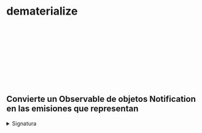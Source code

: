 <div class="page-heading">

# dematerialize

<a target="_blank" href="https://github.com/ReactiveX/rxjs/blob/master/src/internal/operators/dematerialize.ts">
<svg>
  <use xlink:href="/assets/icons/github.svg#github"></use>
</svg>
</a>
</div>

<h2 class="subtitle"> Convierte un Observable de objetos Notification en las emisiones que representan
</h2>

<details>
<summary>Signatura</summary>

### Firma

`dematerialize<T>(): OperatorFunction<Notification<T>, T>`

### Parámetros

No recibe ningún parámetro.

### Retorna

`OperatorFunction<Notification<T>, T>`: Un Observable que emite elementos y notificaciones embebidos en objetos `Notification` emitidos por el Observable fuente.

## Description

Transforma los objetos `Notification` en emisiones `next`, `error` y `complete`. Es el operador opuesto a `materialize`.

<img src="assets/images/marble-diagrams/utility/dematerialize.png" alt="Diagrama de canicas del operador dematerialize">

`dematerialize` opera un Observable que únicamente emite objetos `Notification` como emisiones `next`, y no emite ningún error. Tal Observable es el resultado de una operación con `materialize`. Esas notificaciones se transforman mediante los metadatos que contienen, y se emiten como notificaciones `next`, `error` y `complete` en el Observable salida.

Se utiliza junto al operador `materialize`.

## Ejemplos

**Convierte las Notificaciones en emisiones con el mismo valor y tipo (error, next o complete)**

<a target="_blank" href="https://stackblitz.com/edit/rxjs-dematerialize-1?file=index.ts">StackBlitz</a>

```javascript
import { dematerialize } from "rxjs/operators";
import { of, Notification } from "rxjs";

const notification$ = of(
  Notification.createNext("RxJS mola"),
  Notification.createError(new Error("¡Oh no!"))
);

// Emitirá objetos Notification
notification$.subscribe(console.log);
/* Salida: 
Notification { kind: 'N', value: 'RxJS is cool', error: undefined, ... }, 
Notification { kind: 'E', value: undefined, error: {...}, ...}
*/

// Al usar dematerialize, emitirá el valor de la notificación
notification$.pipe(dematerialize()).subscribe(console.log, console.error);
// Salida: RxJS is cool, (error) Oh noez!
```

### Ejemplo de la documentación oficial

**Convierte un Observable de Notificaciones en un Observable de valores**

```javascript
import { of, Notification } from "rxjs";
import { dematerialize } from "rxjs/operators";

const notifA = new Notification("N", "A");
const notifB = new Notification("N", "B");
const notifE = new Notification(
  "E",
  undefined,
  new TypeError("x.toUpperCase is not a function")
);
const materialized = of(notifA, notifB, notifE);
const upperCase = materialized.pipe(dematerialize());
upperCase.subscribe(
  (x) => console.log(x),
  (e) => console.error(e)
);

// Salida:
// A
// B
// TypeError: x.toUpperCase is not a function
```

## Recursos adicionales

- <a target="_blank" href="https://rxjs.dev/api/operators/dematerialize">Documentación oficial en inglés</a>
